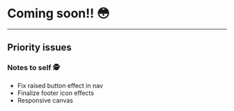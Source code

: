 # Coming soon!! 😳
---

## Priority issues
### Notes to self 🕵

* Fix raised button effect in nav
* Finalize footer icon effects
* Responsive canvas
